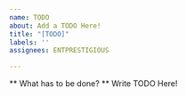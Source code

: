 ```yaml
---
name: TODO
about: Add a TODO Here!
title: "[TODO]"
labels: ''
assignees: ENTPRESTIGIOUS

---
```


** What has to be done? **
Write TODO Here!
